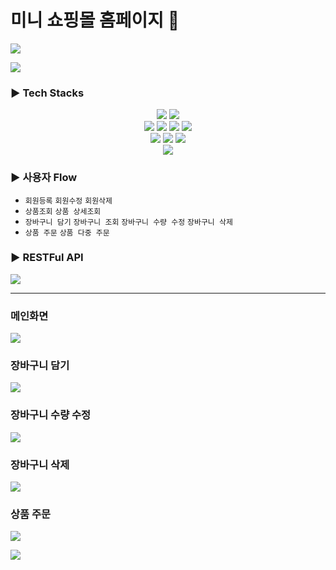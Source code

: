 # 미니 쇼핑몰 홈페이지 👒

![](https://velog.velcdn.com/images/gangintheremark/post/cf7c2740-7e51-4b93-8aac-a21a0e382f52/image.gif)

<a href="https://velog.io/@gangintheremark/series/Mini-ShoppingMall" target="_blank"><img src="https://img.shields.io/badge/velog-20C997?style=for-the-badge&logo=velog&logoColor=white"></a>

### ▶ Tech Stacks
<div style="text-align:center;">
<img src="https://img.shields.io/badge/thymeleaf-005F0F?style=for-the-badge&logo=thymeleaf&logoColor=white">
<img src="https://img.shields.io/badge/jquery-0769AD?style=for-the-badge&logo=jquery&logoColor=white"> <br>
<img src="https://img.shields.io/badge/springboot-6DB33F?style=for-the-badge&logo=springboot&logoColor=white"> 
 <img src="https://img.shields.io/badge/gradle-02303A?style=for-the-badge&logo=gradle&logoColor=white"> <img src="https://img.shields.io/badge/JPA-221E1F?style=for-the-badge&logo=&logoColor=white">
 <img src="https://img.shields.io/badge/hibernate-59666C?style=for-the-badge&logo=hibernate&logoColor=white"> <br>
  <img src="https://img.shields.io/badge/mysql-4479A1?style=for-the-badge&logo=mysql&logoColor=white">   <img src="https://img.shields.io/badge/docker-2496ED?style=for-the-badge&logo=docker&logoColor=white">
  <img src="https://img.shields.io/badge/amazonaws-232F3E?style=for-the-badge&logo=amazonaws&logoColor=white"> <br>
  <img src="https://img.shields.io/badge/intellijidea-000000?style=for-the-badge&logo=intellijidea&logoColor=white">
</div>

### ▶ 사용자 Flow
- `회원등록` `회원수정` `회원삭제`
- `상품조회` `상품 상세조회`
- `장바구니 담기` `장바구니 조회` `장바구니 수량 수정` `장바구니 삭제`
- `상품 주문` `상품 다중 주문`
 

### ▶ RESTFul API
![](https://velog.velcdn.com/images/gangintheremark/post/6c5804c0-ec5d-4be9-ad27-47c7b17c3839/image.png)


---

### 메인화면

![](https://velog.velcdn.com/images/gangintheremark/post/070b7c8c-cfc4-466a-b7d9-31bc6d4628c4/image.gif)

### 장바구니 담기

![](https://velog.velcdn.com/images/gangintheremark/post/73081706-d658-4e15-9d7c-9b03126a054c/image.gif)

### 장바구니 수량 수정
![](https://velog.velcdn.com/images/gangintheremark/post/7d9e314f-b190-4096-8aa7-323c3a52c6e7/image.gif)

### 장바구니 삭제
![](https://velog.velcdn.com/images/gangintheremark/post/f7f4af68-116d-4b72-8c97-2a6d952d0cdb/image.gif)

### 상품 주문
![](https://velog.velcdn.com/images/gangintheremark/post/65538f21-3ee0-4897-8f51-9f0f9b184fdd/image.gif)

![](https://velog.velcdn.com/images/gangintheremark/post/2416c363-cfc3-408a-990c-edb5c1a291bc/image.gif)

